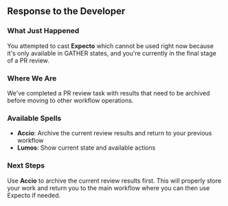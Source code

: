 ## Response to the Developer

### What Just Happened

You attempted to cast **Expecto** which cannot be used right now because it's only available in GATHER states, and you're currently in the final stage of a PR review.

### Where We Are

We've completed a PR review task with results that need to be archived before moving to other workflow operations.

### Available Spells

- **Accio**: Archive the current review results and return to your previous workflow
- **Lumos**: Show current state and available actions

### Next Steps

Use **Accio** to archive the current review results first. This will properly store your work and return you to the main workflow where you can then use Expecto if needed.
